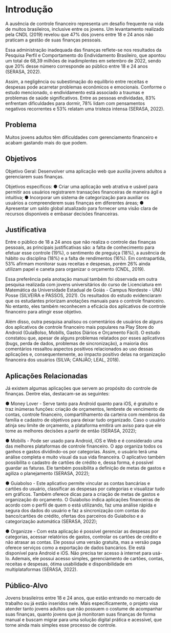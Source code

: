 # Introdução

A ausência de controle financeiro representa um desafio frequente na vida de muitos brasileiros, inclusive entre os jovens. Um levantamento realizado pela CNDL (2019) revelou que 47% dos jovens entre 18 e 24 anos não praticam a gestão de suas finanças pessoais.

Essa administração inadequada das finanças reflete-se nos resultados da Pesquisa Perfil e Comportamento do Endividamento Brasileiro, que apontou um total de 68,39 milhões de inadimplentes em setembro de 2022, sendo que 20% desse número corresponde ao público entre 18 e 24 anos (SERASA, 2022).

Assim, a negligência ou subestimação do equilíbrio entre receitas e despesas pode acarretar problemas econômicos e emocionais. Conforme o estudo mencionado, o endividamento está associado a traumas e problemas de saúde significativos. Entre as pessoas endividadas, 83% enfrentam dificuldades para dormir, 78% lidam com pensamentos negativos recorrentes e 53% relatam uma tristeza intensa (SERASA, 2022).

## Problema

Muitos jovens adultos têm dificuldades com gerenciamento financeiro e acabam gastando mais do que podem.

## Objetivos

Objetivo Geral: Desenvolver uma aplicação web que auxilia jovens adultos a gerenciarem suas finanças.

Objetivos específicos: 
●	Criar uma aplicação web atrativa e usável para permitir aos usuários registrarem transações financeiras de maneira ágil e intuitiva;
●	Incorporar um sistema de categorização para auxiliar os usuários a compreenderem suas finanças em diferentes áreas;
●	Apresentar um saldo global atualizado para fornecer uma visão clara de recursos disponíveis e embasar decisões financeiras.

## Justificativa

Entre o público de 18 a 24 anos que não realiza o controle das finanças pessoais, as principais justificativas são: a falta de conhecimento para efetuar esse controle (19%), o sentimento de preguiça (18%), a ausência de hábito ou disciplina (18%) e a falta de rendimentos (16%). Em contrapartida, 53% afirmam monitorar suas receitas e despesas, porém 26% ainda utilizam papel e caneta para organizar o orçamento (CNDL, 2019).

Essa preferência pela anotação manual também foi observada em outra pesquisa realizada com jovens universitários do curso de Licenciatura em Matemática da Universidade Estadual de Goiás - Campus Nordeste - UNU Posse (SILVEIRA e PASSOS, 2021). Os resultados do estudo evidenciaram que os estudantes priorizam anotações manuais para o controle financeiro. No entanto, eles também reconhecem a eficácia dos aplicativos de controle financeiro para atingir esse objetivo.

Além disso, outra pesquisa analisou os comentários de usuários de alguns dos aplicativos de controle financeiro mais populares na Play Store do Android (GuiaBolso, Mobills, Gastos Diários e Orçamento Fácil). O estudo constatou que, apesar de alguns problemas relatados por esses aplicativos (bugs, perda de dados, problemas de sincronização), a maioria dos comentários ressaltou aspectos positivos relacionados ao uso dessas aplicações e, consequentemente, ao impacto positivo delas na organização financeira dos usuários (SILVA; CANJÃO; LEAL, 2018).

## Aplicações Relacionadas

Já existem algumas aplicações que servem ao propósito do controle de finanças. Dentre elas, destacam-se as seguintes: 

●	Money Lover - Serve tanto para Android quanto para iOS, é gratuito e traz inúmeras funções:  criação de orçamentos, lembrete de vencimento de contas, controle financeiro, compartilhamento da carteira com membros da família e cadastro de objetivos para deixar tudo organizado. Caso o usuário atinja seu limite de orçamento, a plataforma emitirá um aviso para que ele tome as melhores decisões a partir de então (SERASA, 2022);

●	Mobills - Pode ser usado para Android, iOS e Web e é considerado uma das melhores plataformas de controle financeiro. O app organiza todos os ganhos e gastos dividindo-os por categorias. Assim, o usuário terá uma análise completa e muito visual da sua vida financeira. O aplicativo também possibilita o cadastro de cartões de crédito e, dessa forma, é possível guardar as faturas. Ele também possibilita a definição de metas de gastos e agiliza o planejamento (SERASA, 2022);

●	Guiabolso - Este aplicativo permite vincular as contas bancárias e cartões do usuário, classificar as despesas por categorias e visualizar tudo em gráficos. Também oferece dicas para a criação de metas de gastos e organização do orçamento. O Guiabolso indica aplicações financeiras de acordo com o perfil de quem o está utilizando, faz uma análise rápida e segura dos dados do usuário e faz a sincronização com contas do banco/cartões de crédito, ofertas dos parceiros do Guiabolso e a categorização automática (SERASA, 2022);

●	Organizze - Com esta aplicação é possível gerenciar as despesas por categorias, acessar relatórios de gastos, controlar os cartões de crédito e não atrasar as contas. Ele possui uma versão gratuita, mas a versão paga oferece serviços como a exportação de dados bancários. Ele está disponível para Android e iOS. Não precisa ter acesso à internet para usá-lo. Ademais, ele possui acesso simples, gerenciamento de cartões, contas, receitas e despesas, ótima usabilidade e disponibilidade em multiplataformas (SERASA, 2022).

## Público-Alvo

Jovens brasileiros entre 18 e 24 anos, que estão entrando no mercado de trabalho ou já estão inseridos nele. Mais especificamente, o projeto visa atender tanto jovens adultos que não possuem o costume de acompanhar suas finanças, quanto jovens que já monitoram suas finanças de forma manual e buscam migrar para uma solução digital prática e acessível, que torne ainda mais simples esse processo de controle.

